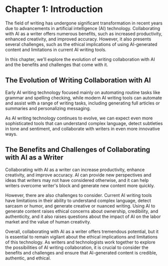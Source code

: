 Chapter 1: Introduction
=======================

The field of writing has undergone significant transformation in recent years due to advancements in artificial intelligence (AI) technology. Collaborating with AI as a writer offers numerous benefits, such as increased productivity, enhanced creativity, and improved accuracy. However, it also presents several challenges, such as the ethical implications of using AI-generated content and limitations in current AI writing tools.

In this chapter, we'll explore the evolution of writing collaboration with AI and the benefits and challenges that come with it.

The Evolution of Writing Collaboration with AI
----------------------------------------------

Early AI writing technology focused mainly on automating routine tasks like grammar and spelling checking, while modern AI writing tools can automate and assist with a range of writing tasks, including generating full articles or summaries and personalizing messaging.

As AI writing technology continues to evolve, we can expect even more sophisticated tools that can understand complex language, detect subtleties in tone and sentiment, and collaborate with writers in even more innovative ways.

The Benefits and Challenges of Collaborating with AI as a Writer
----------------------------------------------------------------

Collaborating with AI as a writer can increase productivity, enhance creativity, and improve accuracy. AI can provide new perspectives and ideas that writers may not have considered otherwise, and it can help writers overcome writer's block and generate new content more quickly.

However, there are also challenges to consider. Current AI writing tools have limitations in their ability to understand complex language, detect sarcasm or humor, and generate creative or nuanced writing. Using AI to generate content raises ethical concerns about ownership, credibility, and authenticity, and it also raises questions about the impact of AI on the labor market and the value of human creativity.

Overall, collaborating with AI as a writer offers tremendous potential, but it is essential to remain vigilant about the ethical implications and limitations of this technology. As writers and technologists work together to explore the possibilities of AI writing collaboration, it is crucial to consider the benefits and challenges and ensure that AI-generated content is credible, authentic, and ethical.
